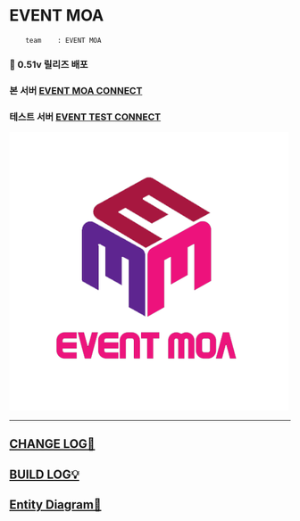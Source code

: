 # EVENT MOA

```
	team 	: EVENT MOA
```

###  

###  🤯 0.51v 릴리즈 배포



### 본 서버 [EVENT MOA CONNECT ](http://event-moa.kro.kr)

### 테스트 서버 [EVENT TEST CONNECT](http://event-test.kro.kr)

![bg](https://github.com/Eight-Corner/eventMoa/blob/master/logo%20design/event-logo.png?raw=true)

---



## [CHANGE LOG📝](CHANGELOG.md)

## [BUILD LOG💡](buildLog.md)

## [Entity Diagram🔑](ERD.md)

